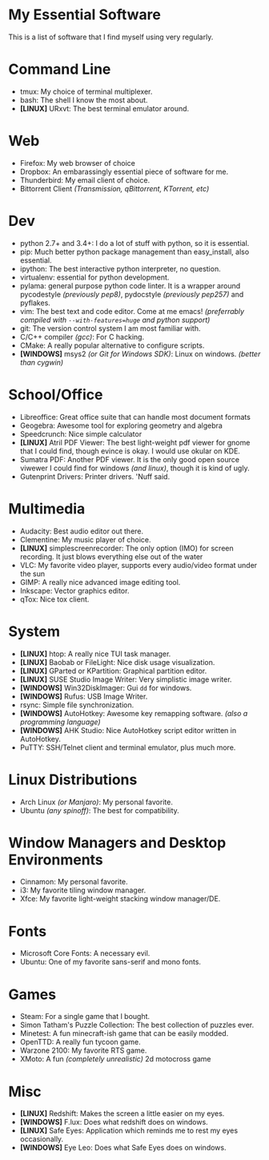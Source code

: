 My Essential Software
=====================

This is a list of software that I find myself using very regularly.

# Command Line

- tmux: My choice of terminal multiplexer.
- bash: The shell I know the most about.
- **[LINUX]** URxvt: The best terminal emulator around.

# Web

- Firefox: My web browser of choice
- Dropbox: An embarassingly essential piece of software for me.
- Thunderbird: My email client of choice.
- Bittorrent Client _(Transmission, qBittorrent, KTorrent, etc)_

# Dev

- python 2.7+ and 3.4+: I do a lot of stuff with python, so it is essential.
- pip: Much better python package management than easy_install, also essential.
- ipython: The best interactive python interpreter, no question.
- virtualenv: essential for python development.
- pylama: general purpose python code linter.  It is a wrapper around pycodestyle
  _(previously pep8)_, pydocstyle _(previously pep257)_ and pyflakes.
- vim: The best text and code editor. Come at me emacs! _(preferrably compiled
  with `--with-features=huge` and python support)_
- git: The version control system I am most familiar with.
- C/C++ compiler _(gcc)_: For C hacking.
- CMake: A really popular alternative to configure scripts.
- **[WINDOWS]** msys2 _(or Git for Windows SDK)_: Linux on windows.  _(better
  than cygwin)_

# School/Office

- Libreoffice: Great office suite that can handle most document formats
- Geogebra: Awesome tool for exploring geometry and algebra
- Speedcrunch: Nice simple calculator
- **[LINUX]** Atril PDF Viewer: The best light-weight pdf viewer for gnome that I could find,
  though evince is okay. I would use okular on KDE.
- Sumatra PDF: Another PDF viewer.  It is the only good open source viwewer
  I could find for windows _(and linux)_, though it is kind of ugly.
- Gutenprint Drivers: Printer drivers.  'Nuff said.

# Multimedia

- Audacity: Best audio editor out there.
- Clementine: My music player of choice.
- **[LINUX]** simplescreenrecorder: The only option (IMO) for screen recording.  It just
  blows everything else out of the water
- VLC: My favorite video player, supports every audio/video format under the sun
- GIMP: A really nice advanced image editing tool.
- Inkscape: Vector graphics editor.
- qTox: Nice tox client.

# System

- **[LINUX]** htop: A really nice TUI task manager.
- **[LINUX]** Baobab or FileLight: Nice disk usage visualization.
- **[LINUX]** GParted or KPartition: Graphical partition editor.
- **[LINUX]** SUSE Studio Image Writer: Very simplistic image writer.
- **[WINDOWS]** Win32DiskImager: Gui `dd` for windows.
- **[WINDOWS]** Rufus: USB Image Writer.
- rsync: Simple file synchronization.
- **[WINDOWS]** AutoHotkey: Awesome key remapping software.  _(also a
  programming language)_
- **[WINDOWS]** AHK Studio: Nice AutoHotkey script editor written in AutoHotkey.
- PuTTY: SSH/Telnet client and terminal emulator, plus much more.

# Linux Distributions

- Arch Linux _(or Manjaro)_: My personal favorite.
- Ubuntu _(any spinoff)_: The best for compatibility.

# Window Managers and Desktop Environments

- Cinnamon: My personal favorite.
- i3: My favorite tiling window manager.
- Xfce: My favorite light-weight stacking window manager/DE.

# Fonts

- Microsoft Core Fonts: A necessary evil.
- Ubuntu: One of my favorite sans-serif and mono fonts.

# Games

- Steam: For a single game that I bought.
- Simon Tatham's Puzzle Collection: The best collection of puzzles ever.
- Minetest: A fun minecraft-ish game that can be easily modded.
- OpenTTD: A really fun tycoon game.
- Warzone 2100: My favorite RTS game.
- XMoto: A fun _(completely unrealistic)_ 2d motocross game

# Misc

- **[LINUX]** Redshift: Makes the screen a little easier on my eyes.
- **[WINDOWS]** F.lux: Does what redshift does on windows.
- **[LINUX]** Safe Eyes: Application which reminds me to rest my eyes occasionally.
- **[WINDOWS]** Eye Leo: Does what Safe Eyes does on windows.
